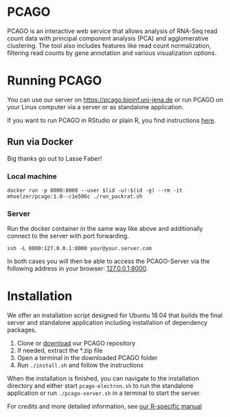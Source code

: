 # PCAGO
 
PCAGO is an interactive web service that allows analysis of RNA-Seq read
count data with principal component analysis (PCA) and agglomerative
clustering. The tool also includes features like read count
normalization, filtering read counts by gene annotation and various
visualization options.

# Running PCAGO

You can use our server on https://pcago.bioinf.uni-jena.de or run
PCAGO on your Linux computer via a server or as standalone application.

If you want to run PCAGO in RStudio or plain R, you find instructions
[here](https://github.com/hoelzer-lab/pcago-unified/blob/master/src/README.md).

## Run via Docker

Big thanks go out to Lasse Faber!

### Local machine
```
docker run -p 8000:8000 --user $(id -u):$(id -g) --rm -it mhoelzer/pcago:1.0--c1e506c ./run_packrat.sh
```

### Server
Run the docker container in the same way like above and additionally connect to the server with port forwarding.
```
ssh -L 8000:127.0.0.1:8000 your@your.server.com
```

In both cases you will then be able to access the PCAGO-Server via the following address in your browser: [127.0.0.1:8000](http://127.0.0.1:8000/).

# Installation

We offer an installation script designed for Ubuntu 18.04 that builds the
final server and standalone application including installation of dependency
packages.

1. Clone or [download](https://github.com/rumangerst/pcago-unified/archive/master.zip) our PCAGO repository
2. If needed, extract the \*.zip file
3. Open a terminal in the downloaded PCAGO folder
4. Run `./install.sh` and follow the instructions

When the installation is finished, you can navigate to the installation directory and
either start `pcago-electron.sh` to run the standalone application or run `./pcago-server.sh`
in a terminal to start the server.

For credits and more detailed information, see [our R-specific manual](https://github.com/rumangerst/pcago-unified/blob/master/src/README.md)
